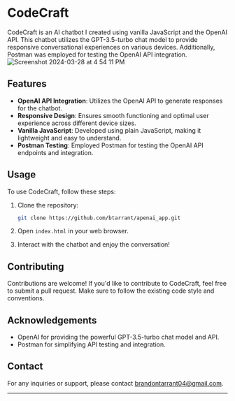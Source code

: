 # CodeCraft

CodeCraft is an AI chatbot I created using vanilla JavaScript and the OpenAI API. This chatbot utilizes the GPT-3.5-turbo chat model to provide responsive conversational experiences on various devices. Additionally, Postman was employed for testing the OpenAI API integration.
![Screenshot 2024-03-28 at 4 54 11 PM](https://github.com/btarrant/openai_app/assets/93632053/7e3b5421-797a-4fd0-84a8-ae8e64fd336e)

## Features

- **OpenAI API Integration**: Utilizes the OpenAI API to generate responses for the chatbot.
- **Responsive Design**: Ensures smooth functioning and optimal user experience across different device sizes.
- **Vanilla JavaScript**: Developed using plain JavaScript, making it lightweight and easy to understand.
- **Postman Testing**: Employed Postman for testing the OpenAI API endpoints and integration.

## Usage

To use CodeCraft, follow these steps:

1. Clone the repository:

   ```bash
   git clone https://github.com/btarrant/apenai_app.git
   ```

2. Open `index.html` in your web browser.

3. Interact with the chatbot and enjoy the conversation!

## Contributing

Contributions are welcome! If you'd like to contribute to CodeCraft, feel free to submit a pull request. Make sure to follow the existing code style and conventions.

## Acknowledgements

- OpenAI for providing the powerful GPT-3.5-turbo chat model and API.
- Postman for simplifying API testing and integration.

## Contact

For any inquiries or support, please contact [brandontarrant04@gmail.com](mailto:brandontarrant04@gmail.com).

---
